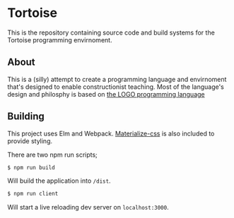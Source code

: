 # Tortoise

This is the repository containing source code and build systems for the Tortoise programming envirnoment.

## About

This is a (silly) attempt to create a programming language and envirnoment that's designed to enable constructionist teaching. Most of the language's design and philosphy is based on [the LOGO programming language](https://en.wikipedia.org/wiki/Logo_(programming_language))

## Building

This project uses Elm and Webpack. [Materialize-css](http://materializecss.com/) is also included to provide styling.

There are two npm run scripts;

```bash
$ npm run build
```

Will build the application into ```/dist```.

```bash
$ npm run client
```

Will start a live reloading dev server on ```localhost:3000```.


